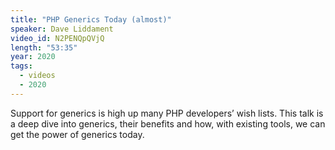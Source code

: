 ```yaml
---
title: "PHP Generics Today (almost)"
speaker: Dave Liddament
video_id: N2PENQpQVjQ
length: "53:35"
year: 2020
tags:
  - videos
  - 2020
---
```

Support for generics is high up many PHP developers’ wish lists. This talk is a deep dive into generics, their benefits and how, with existing tools, we can get the power of generics today.